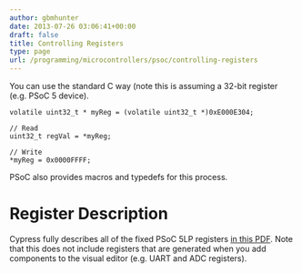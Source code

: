 ```yaml
---
author: gbmhunter
date: 2013-07-26 03:06:41+00:00
draft: false
title: Controlling Registers
type: page
url: /programming/microcontrollers/psoc/controlling-registers
---
```


You can use the standard C way (note this is assuming a 32-bit register (e.g. PSoC 5 device).
    
    volatile uint32_t * myReg = (volatile uint32_t *)0xE000E304;
    
    // Read
    uint32_t regVal = *myReg;
    
    // Write
    *myReg = 0x0000FFFF;
    

PSoC also provides macros and typedefs for this process.

# Register Description

Cypress fully describes all of the fixed PSoC 5LP registers [in this PDF](/images/2013/07/psoc-5-lp-registers-description.pdf). Note that this does not include registers that are generated when you add components to the visual editor (e.g. UART and ADC registers).
